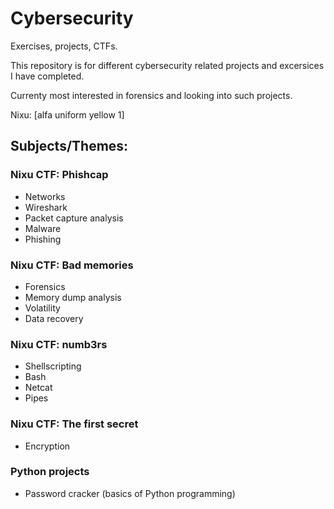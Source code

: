 # Cybersecurity
Exercises, projects, CTFs.

This repository is for different cybersecurity related projects and excersices I have completed. 

Currenty most interested in forensics and looking into such projects.

Nixu: [alfa uniform yellow 1]

## Subjects/Themes:

### Nixu CTF: Phishcap
* Networks
* Wireshark
* Packet capture analysis
* Malware
* Phishing

### Nixu CTF: Bad memories 
* Forensics 
* Memory dump analysis 
* Volatility 
* Data recovery

### Nixu CTF: numb3rs 
* Shellscripting
* Bash
* Netcat
* Pipes

### Nixu CTF: The first secret 
* Encryption

### Python projects
* Password cracker (basics of Python programming)
